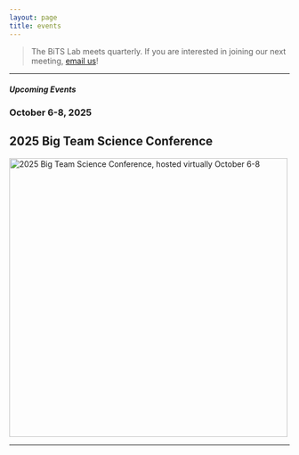 ```yaml
---
layout: page
title: events
---
```


> The BiTS Lab meets quarterly. If you are interested in joining our next meeting, [email us](mailto:partnership@manybabies.org)!

***

#### *Upcoming Events*

### October 6-8, 2025 
## 2025 Big Team Science Conference

<a href="https://bigteamscienceconference.github.io" target="_blank"><img src="https://bigteamscienceconference.github.io/assets/img/BTSCon2025_logo.png" alt="2025 Big Team Science Conference, hosted virtually October 6-8" width="500"></a>


***
